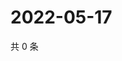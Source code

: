 # 2022-05-17

共 0 条

<!-- BEGIN WEIBO -->
<!-- 最后更新时间 Tue May 17 2022 21:39:42 GMT+0800 (China Standard Time) -->

<!-- END WEIBO -->
